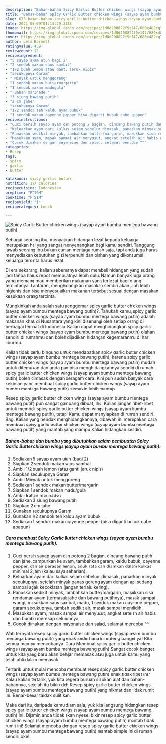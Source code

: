 ```yaml
---
description: "Bahan-bahan Spicy Garlic Butter chicken wings (sayap ayam bumbu mentega bawang putih) yang nikmat Untuk Jualan"
title: "Bahan-bahan Spicy Garlic Butter chicken wings (sayap ayam bumbu mentega bawang putih) yang nikmat Untuk Jualan"
slug: 625-bahan-bahan-spicy-garlic-butter-chicken-wings-sayap-ayam-bumbu-mentega-bawang-putih-yang-nikmat-untuk-jualan
date: 2021-06-09T01:14:29.333Z
image: https://img-global.cpcdn.com/recipes/1d0d208822f9e147/680x482cq70/spicy-garlic-butter-chicken-wings-sayap-ayam-bumbu-mentega-bawang-putih-foto-resep-utama.jpg
thumbnail: https://img-global.cpcdn.com/recipes/1d0d208822f9e147/680x482cq70/spicy-garlic-butter-chicken-wings-sayap-ayam-bumbu-mentega-bawang-putih-foto-resep-utama.jpg
cover: https://img-global.cpcdn.com/recipes/1d0d208822f9e147/680x482cq70/spicy-garlic-butter-chicken-wings-sayap-ayam-bumbu-mentega-bawang-putih-foto-resep-utama.jpg
author: Lela Barnett
ratingvalue: 4.9
reviewcount: 12
recipeingredient:
- "5 sayap ayam utuh bagi 2"
- "2 sendok makan saos sambal"
- "1/2 buah lemon atau ganti jeruk nipis"
- "secukupnya Garam"
- " Minyak untuk menggoreng"
- "1 sendok makan buttermargarin"
- "1 sendok makan madugula"
- " Bahan marinade "
- "3 siung bawang putih"
- "2 cm jahe"
- "secukupnya Garam"
- "1/2 sendok teh kaldu ayam bubuk"
- "1 sendok makan cayenne pepper bisa diganti bubuk cabe apapun"
recipeinstructions:
- "Cuci bersih sayap ayam dan potong 2 bagian, cincang bawang putih dan jahe, campurkan ke ayam, tambahkan garam, kaldu bubuk, cayenne pepper, dan air perasan lemon, aduk rata dan diamkan dalam kulkas minimal 2 jam (kalau saya seharian)."
- "Keluarkan ayam dari kulkas sejam sebelum dimasak, panaskan minyak secukupnya, setelah minyak panas goreng ayam dengan api sedang sampai agak kecoklatan (jangan terlalu kering)."
- "Panaskan sedikit minyak, tambahkan butter/margarin, masukkan sisa rendaman ayam (termasuk jahe dan bawang putihnya), masak sampai wangi, masukkan saus sambal, madu, 1 sendok makan cayenne pepper, garam secukupnya, tambah sedikit air, masak sampai mendidih."
- "Masukkan ayam, masak sampai air menyusut, angkat setelah air habis dan bumbu meresap seluruhnya."
- "Cocok dimakan dengan mayonaise dan salad, selamat mencoba ^^"
categories:
- Resep
tags:
- spicy
- garlic
- butter

katakunci: spicy garlic butter 
nutrition: 157 calories
recipecuisine: Indonesian
preptime: "PT19M"
cooktime: "PT51M"
recipeyield: "1"
recipecategory: Lunch

---
```



![Spicy Garlic Butter chicken wings (sayap ayam bumbu mentega bawang putih)](https://img-global.cpcdn.com/recipes/1d0d208822f9e147/680x482cq70/spicy-garlic-butter-chicken-wings-sayap-ayam-bumbu-mentega-bawang-putih-foto-resep-utama.jpg)

Sebagai seorang ibu, menyajikan hidangan lezat kepada keluarga merupakan hal yang sangat menyenangkan bagi kamu sendiri. Tanggung jawab seorang ibu bukan cuman menjaga rumah saja, tapi anda juga harus menyediakan kebutuhan gizi terpenuhi dan olahan yang dikonsumsi keluarga tercinta harus lezat.

Di era  sekarang, kalian sebenarnya dapat membeli hidangan yang sudah jadi tanpa harus repot membuatnya lebih dulu. Namun banyak juga orang yang memang mau memberikan makanan yang terlezat bagi orang tercintanya. Lantaran, menghidangkan masakan sendiri akan jauh lebih higienis dan bisa menyesuaikan makanan tersebut sesuai dengan masakan kesukaan orang tercinta. 



Mungkinkah anda salah satu penggemar spicy garlic butter chicken wings (sayap ayam bumbu mentega bawang putih)?. Tahukah kamu, spicy garlic butter chicken wings (sayap ayam bumbu mentega bawang putih) adalah makanan khas di Nusantara yang kini disenangi oleh setiap orang di berbagai tempat di Indonesia. Kalian dapat menghidangkan spicy garlic butter chicken wings (sayap ayam bumbu mentega bawang putih) olahan sendiri di rumahmu dan boleh dijadikan hidangan kegemaranmu di hari liburmu.

Kalian tidak perlu bingung untuk mendapatkan spicy garlic butter chicken wings (sayap ayam bumbu mentega bawang putih), karena spicy garlic butter chicken wings (sayap ayam bumbu mentega bawang putih) mudah untuk ditemukan dan anda pun bisa menghidangkannya sendiri di rumah. spicy garlic butter chicken wings (sayap ayam bumbu mentega bawang putih) boleh dimasak dengan beragam cara. Kini pun sudah banyak cara kekinian yang membuat spicy garlic butter chicken wings (sayap ayam bumbu mentega bawang putih) semakin lebih mantap.

Resep spicy garlic butter chicken wings (sayap ayam bumbu mentega bawang putih) pun sangat gampang dibuat, lho. Kalian jangan ribet-ribet untuk membeli spicy garlic butter chicken wings (sayap ayam bumbu mentega bawang putih), tetapi Kamu dapat menyiapkan di rumah sendiri. Bagi Kalian yang hendak menghidangkannya, dibawah ini merupakan cara membuat spicy garlic butter chicken wings (sayap ayam bumbu mentega bawang putih) yang mantab yang mampu Kalian hidangkan sendiri.

<!--inarticleads1-->

##### Bahan-bahan dan bumbu yang dibutuhkan dalam pembuatan Spicy Garlic Butter chicken wings (sayap ayam bumbu mentega bawang putih):

1. Sediakan 5 sayap ayam utuh (bagi 2)
1. Siapkan 2 sendok makan saos sambal
1. Ambil 1/2 buah lemon (atau ganti jeruk nipis)
1. Siapkan secukupnya Garam
1. Ambil  Minyak untuk menggoreng
1. Sediakan 1 sendok makan butter/margarin
1. Siapkan 1 sendok makan madu/gula
1. Ambil  Bahan marinade :
1. Sediakan 3 siung bawang putih
1. Siapkan 2 cm jahe
1. Gunakan secukupnya Garam
1. Gunakan 1/2 sendok teh kaldu ayam bubuk
1. Sediakan 1 sendok makan cayenne pepper (bisa diganti bubuk cabe apapun)




<!--inarticleads2-->

##### Cara membuat Spicy Garlic Butter chicken wings (sayap ayam bumbu mentega bawang putih):

1. Cuci bersih sayap ayam dan potong 2 bagian, cincang bawang putih dan jahe, campurkan ke ayam, tambahkan garam, kaldu bubuk, cayenne pepper, dan air perasan lemon, aduk rata dan diamkan dalam kulkas minimal 2 jam (kalau saya seharian).
1. Keluarkan ayam dari kulkas sejam sebelum dimasak, panaskan minyak secukupnya, setelah minyak panas goreng ayam dengan api sedang sampai agak kecoklatan (jangan terlalu kering).
1. Panaskan sedikit minyak, tambahkan butter/margarin, masukkan sisa rendaman ayam (termasuk jahe dan bawang putihnya), masak sampai wangi, masukkan saus sambal, madu, 1 sendok makan cayenne pepper, garam secukupnya, tambah sedikit air, masak sampai mendidih.
1. Masukkan ayam, masak sampai air menyusut, angkat setelah air habis dan bumbu meresap seluruhnya.
1. Cocok dimakan dengan mayonaise dan salad, selamat mencoba ^^




Wah ternyata resep spicy garlic butter chicken wings (sayap ayam bumbu mentega bawang putih) yang enak sederhana ini enteng banget ya! Kita semua mampu mencobanya. Cara Membuat spicy garlic butter chicken wings (sayap ayam bumbu mentega bawang putih) Sangat cocok banget untuk kita yang baru akan belajar memasak atau juga untuk kamu yang telah ahli dalam memasak.

Tertarik untuk mulai mencoba membuat resep spicy garlic butter chicken wings (sayap ayam bumbu mentega bawang putih) enak tidak ribet ini? Kalau kalian tertarik, yuk kita segera buruan siapkan alat dan bahan-bahannya, setelah itu bikin deh Resep spicy garlic butter chicken wings (sayap ayam bumbu mentega bawang putih) yang nikmat dan tidak rumit ini. Benar-benar taidak sulit kan. 

Maka dari itu, daripada kamu diam saja, yuk kita langsung hidangkan resep spicy garlic butter chicken wings (sayap ayam bumbu mentega bawang putih) ini. Dijamin anda tiidak akan nyesel bikin resep spicy garlic butter chicken wings (sayap ayam bumbu mentega bawang putih) mantab tidak rumit ini! Selamat mencoba dengan resep spicy garlic butter chicken wings (sayap ayam bumbu mentega bawang putih) mantab simple ini di rumah sendiri,oke!.


